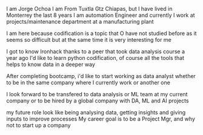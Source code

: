 
I am Jorge Ochoa
I am From Tuxtla Gtz Chiapas, but I have lived in Monterrey the last 8 years
I am automation Engineer and currently I work at projects/maintenance department at a manufacturing plant

I am here because codification is a topic that O have not studied before as it seems so difficult but at the same time it is very interesting for me 

I got to know Ironhack thanks to a peer that took data analysis course a year ago
I'd like to learn python codification, of course all the tools that helps to know data in a deeper way

After completing bootcamp, i'd like to start working as data analyst whether to be in the same company where I currently work or another one

I look forward to be transfered to data analysis or ML team at my current company or to be hired by a global company with DA, ML and AI projects

my future role look like being analysing data, getting insights and giving inputs to improve processes
My career goal is to be a Project Mgr, and why not to start up a company

